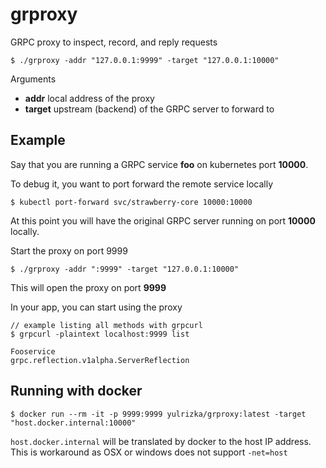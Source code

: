 # grproxy
GRPC proxy to inspect, record, and reply requests

```
$ ./grproxy -addr "127.0.0.1:9999" -target "127.0.0.1:10000"
```

Arguments
* **addr** local address of the proxy
* **target** upstream (backend) of the GRPC server to forward to

## Example

Say that you are running a GRPC service **foo** on kubernetes port **10000**.

To debug it, you want to port forward the remote service locally

```
$ kubectl port-forward svc/strawberry-core 10000:10000
```

At this point you will have the original GRPC server running on port **10000** locally.

Start the proxy on port 9999

```
$ ./grproxy -addr ":9999" -target "127.0.0.1:10000"
```

This will open the proxy on port **9999**

In your app, you can start using the proxy

```
// example listing all methods with grpcurl
$ grpcurl -plaintext localhost:9999 list

Fooservice
grpc.reflection.v1alpha.ServerReflection
```

## Running with docker

```
$ docker run --rm -it -p 9999:9999 yulrizka/grproxy:latest -target "host.docker.internal:10000"
```

`host.docker.internal` will be translated by docker to the host IP address. This is workaround as OSX or windows does not
support `-net=host`
